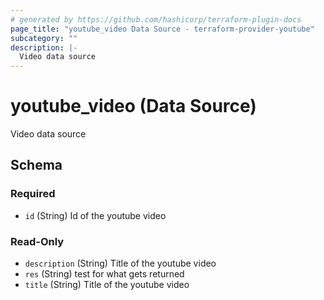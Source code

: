 ```yaml
---
# generated by https://github.com/hashicorp/terraform-plugin-docs
page_title: "youtube_video Data Source - terraform-provider-youtube"
subcategory: ""
description: |-
  Video data source
---
```


# youtube_video (Data Source)

Video data source



<!-- schema generated by tfplugindocs -->
## Schema

### Required

- `id` (String) Id of the youtube video

### Read-Only

- `description` (String) Title of the youtube video
- `res` (String) test for what gets returned
- `title` (String) Title of the youtube video
